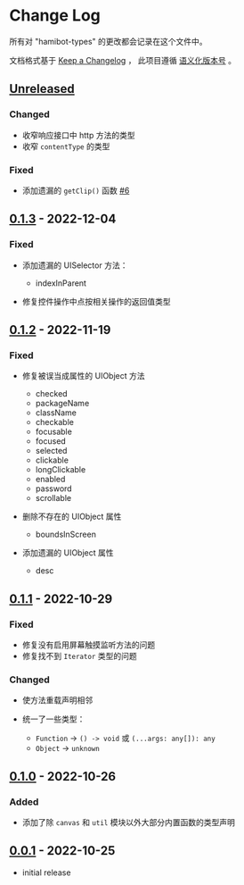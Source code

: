 # Change Log

所有对 "hamibot-types" 的更改都会记录在这个文件中。

文档格式基于 [Keep a Changelog] ，
此项目遵循 [语义化版本号] 。

## [Unreleased]

### Changed

- 收窄响应接口中 http 方法的类型
- 收窄 `contentType` 的类型

### Fixed

- 添加遗漏的 `getClip()` 函数 [#6](https://github.com/batu1579/hamibot-types/issues/6)

## [0.1.3] - 2022-12-04

### Fixed

- 添加遗漏的 UISelector 方法：

  - indexInParent

- 修复控件操作中点按相关操作的返回值类型

## [0.1.2] - 2022-11-19

### Fixed

- 修复被误当成属性的 UIObject 方法

  - checked
  - packageName
  - className
  - checkable
  - focusable
  - focused
  - selected
  - clickable
  - longClickable
  - enabled
  - password
  - scrollable

- 删除不存在的 UIObject 属性

  - boundsInScreen

- 添加遗漏的 UIObject 属性

  - desc

## [0.1.1] - 2022-10-29

### Fixed

- 修复没有启用屏幕触摸监听方法的问题
- 修复找不到 `Iterator` 类型的问题

### Changed

- 使方法重载声明相邻
- 统一了一些类型：
  
  - `Function` -> `() -> void` 或 `(...args: any[]): any`
  - `Object` -> `unknown`

## [0.1.0] - 2022-10-26

### Added

- 添加了除 `canvas` 和 `util` 模块以外大部分内置函数的类型声明

## [0.0.1] - 2022-10-25

- initial release

<!-- Links -->

[keep a changelog]: https://keepachangelog.com/en/1.0.0/
[语义化版本号]: https://semver.org/spec/v2.0.0.html

<!-- Versions -->

[unreleased]: https://github.com/batu1579/hamibot-types/compare/v0.1.3...HEAD
[0.1.3]: https://github.com/batu1579/hamibot-types/compare/v0.1.2..v0.1.3
[0.1.2]: https://github.com/batu1579/hamibot-types/compare/v0.1.1..v0.1.2
[0.1.1]: https://github.com/batu1579/hamibot-types/compare/v0.1.0..v0.1.1
[0.1.0]: https://github.com/batu1579/hamibot-types/compare/v0.0.1..v0.1.0
[0.0.1]: https://github.com/batu1579/hamibot-types/releases/tag/v0.0.1
